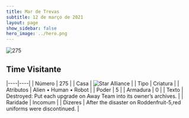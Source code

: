 ```yaml
---
title: Mar de Trevas
subtitle: 12 de março de 2021
layout: page
show_sidebar: false
hero_image: ../hero.png
---
```


![275](https://cdn.keyforgegame.com/media/card_front/pt/496_275_R72778G94GJ7_pt.png)

## Time Visitante

|----|----|
| Número | 275 |
| Casa | ![Star Alliance](https://archonarcana.com/images/thumb/7/7d/Star_Alliance.png/22px-Star_Alliance.png "Aliança Estelar") |
| Tipo | Criatura |
| Atributos | Alien • Human • Robot |
| Poder | 5 |
| Armadura | 0 |
| Texto | Destroyed: Put each upgrade on Away Team into its owner’s archives. |
| Raridade | Incomum |
| Dizeres | After the disaster on Roddenfruit-5,<softreturn>red uniforms were discontinued. |
